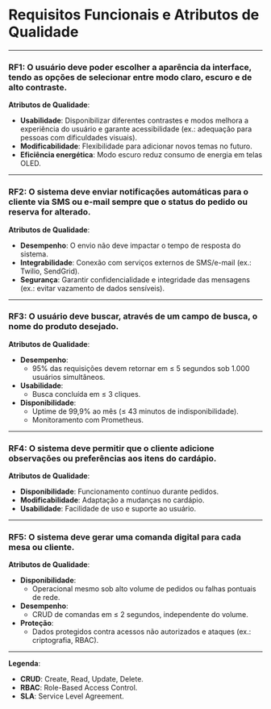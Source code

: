 # Requisitos Funcionais e Atributos de Qualidade

---

### **RF1**: O usuário deve poder escolher a aparência da interface, tendo as opções de selecionar entre modo claro, escuro e de alto contraste.  
**Atributos de Qualidade**:  
- **Usabilidade**: Disponibilizar diferentes contrastes e modos melhora a experiência do usuário e garante acessibilidade (ex.: adequação para pessoas com dificuldades visuais).  
- **Modificabilidade**: Flexibilidade para adicionar novos temas no futuro.  
- **Eficiência energética**: Modo escuro reduz consumo de energia em telas OLED.  

---

### **RF2**: O sistema deve enviar notificações automáticas para o cliente via SMS ou e-mail sempre que o status do pedido ou reserva for alterado.  
**Atributos de Qualidade**:  
- **Desempenho**: O envio não deve impactar o tempo de resposta do sistema.  
- **Integrabilidade**: Conexão com serviços externos de SMS/e-mail (ex.: Twilio, SendGrid).  
- **Segurança**: Garantir confidencialidade e integridade das mensagens (ex.: evitar vazamento de dados sensíveis).  

---

### **RF3**: O usuário deve buscar, através de um campo de busca, o nome do produto desejado.  
**Atributos de Qualidade**:  
- **Desempenho**:  
  - 95% das requisições devem retornar em ≤ 5 segundos sob 1.000 usuários simultâneos.  
- **Usabilidade**:  
  - Busca concluída em ≤ 3 cliques.  
- **Disponibilidade**:  
  - Uptime de 99,9% ao mês (≤ 43 minutos de indisponibilidade).  
  - Monitoramento com Prometheus.  

---

### **RF4**: O sistema deve permitir que o cliente adicione observações ou preferências aos itens do cardápio.  
**Atributos de Qualidade**:  
- **Disponibilidade**: Funcionamento contínuo durante pedidos.  
- **Modificabilidade**: Adaptação a mudanças no cardápio.  
- **Usabilidade**: Facilidade de uso e suporte ao usuário.  

---

### **RF5**: O sistema deve gerar uma comanda digital para cada mesa ou cliente.  
**Atributos de Qualidade**:  
- **Disponibilidade**:  
  - Operacional mesmo sob alto volume de pedidos ou falhas pontuais de rede.  
- **Desempenho**:  
  - CRUD de comandas em ≤ 2 segundos, independente do volume.  
- **Proteção**:  
  - Dados protegidos contra acessos não autorizados e ataques (ex.: criptografia, RBAC).  

---

**Legenda**:  
- **CRUD**: Create, Read, Update, Delete.  
- **RBAC**: Role-Based Access Control.  
- **SLA**: Service Level Agreement.  
